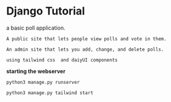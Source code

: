# Django Tutorial
a basic poll application.

    A public site that lets people view polls and vote in them.

    An admin site that lets you add, change, and delete polls.

    using tailwind css  and daiyUI components


__starting the webserver__
  
``` 
python3 manage.py runserver 
    
python3 manage.py tailwind start

```

